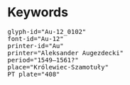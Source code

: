 # Keywords
<pre>
glyph-id="Au-12_0102"
font-id="Au-12"
printer-id="Au"
printer="Aleksander Augezdecki"
period="1549–1561?"
place="Królewiec-Szamotuły"
PT plate="408"
</pre>
